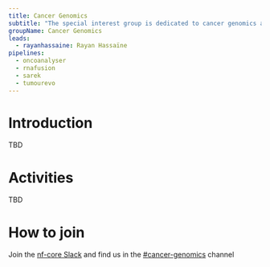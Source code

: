 ```yaml
---
title: Cancer Genomics
subtitle: "The special interest group is dedicated to cancer genomics and everything related to it."
groupName: Cancer Genomics
leads:
  - rayanhassaine: Rayan Hassaïne
pipelines:
  - oncoanalyser
  - rnafusion
  - sarek
  - tumourevo
---
```


# Introduction

TBD

# Activities

TBD

# How to join

Join the [nf-core Slack](/join#slack) and find us in the [#cancer-genomics](https://nfcore.slack.com/archives/C08GSRYDTV2) channel
